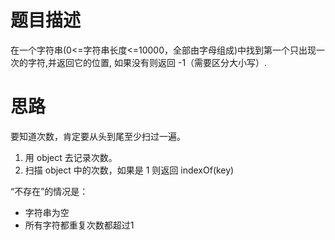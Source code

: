 # 题目描述
  在一个字符串(0<=字符串长度<=10000，全部由字母组成)中找到第一个只出现一次的字符,并返回它的位置, 如果没有则返回 -1（需要区分大小写）.
  
# 思路
要知道次数，肯定要从头到尾至少扫过一遍。
1. 用 object 去记录次数。
2. 扫描 object 中的次数，如果是 1 则返回 indexOf(key) 

“不存在”的情况是：
- 字符串为空
- 所有字符都重复次数都超过1
